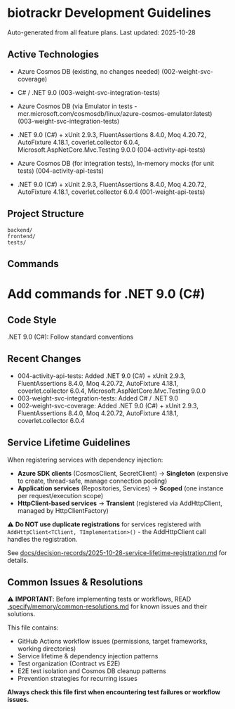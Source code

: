 # biotrackr Development Guidelines

Auto-generated from all feature plans. Last updated: 2025-10-28

## Active Technologies
- Azure Cosmos DB (existing, no changes needed) (002-weight-svc-coverage)
- C# / .NET 9.0 (003-weight-svc-integration-tests)
- Azure Cosmos DB (via Emulator in tests - mcr.microsoft.com/cosmosdb/linux/azure-cosmos-emulator:latest) (003-weight-svc-integration-tests)
- .NET 9.0 (C#) + xUnit 2.9.3, FluentAssertions 8.4.0, Moq 4.20.72, AutoFixture 4.18.1, coverlet.collector 6.0.4, Microsoft.AspNetCore.Mvc.Testing 9.0.0 (004-activity-api-tests)
- Azure Cosmos DB (for integration tests), In-memory mocks (for unit tests) (004-activity-api-tests)

- .NET 9.0 (C#) + xUnit 2.9.3, FluentAssertions 8.4.0, Moq 4.20.72, AutoFixture 4.18.1, coverlet.collector 6.0.4 (001-weight-api-tests)

## Project Structure

```text
backend/
frontend/
tests/
```

## Commands

# Add commands for .NET 9.0 (C#)

## Code Style

.NET 9.0 (C#): Follow standard conventions

## Recent Changes
- 004-activity-api-tests: Added .NET 9.0 (C#) + xUnit 2.9.3, FluentAssertions 8.4.0, Moq 4.20.72, AutoFixture 4.18.1, coverlet.collector 6.0.4, Microsoft.AspNetCore.Mvc.Testing 9.0.0
- 003-weight-svc-integration-tests: Added C# / .NET 9.0
- 002-weight-svc-coverage: Added .NET 9.0 (C#) + xUnit 2.9.3, FluentAssertions 8.4.0, Moq 4.20.72, AutoFixture 4.18.1, coverlet.collector 6.0.4


<!-- MANUAL ADDITIONS START -->

## Service Lifetime Guidelines

When registering services with dependency injection:

- **Azure SDK clients** (CosmosClient, SecretClient) → **Singleton** (expensive to create, thread-safe, manage connection pooling)
- **Application services** (Repositories, Services) → **Scoped** (one instance per request/execution scope)
- **HttpClient-based services** → **Transient** (registered via AddHttpClient, managed by HttpClientFactory)

⚠️ **Do NOT use duplicate registrations** for services registered with `AddHttpClient<TClient, TImplementation>()` - the AddHttpClient call handles the registration.

See [docs/decision-records/2025-10-28-service-lifetime-registration.md](../docs/decision-records/2025-10-28-service-lifetime-registration.md) for details.

## Common Issues & Resolutions

⚠️ **IMPORTANT**: Before implementing tests or workflows, READ [.specify/memory/common-resolutions.md](../.specify/memory/common-resolutions.md) for known issues and their solutions.

This file contains:
- GitHub Actions workflow issues (permissions, target frameworks, working directories)
- Service lifetime & dependency injection patterns
- Test organization (Contract vs E2E)
- E2E test isolation and Cosmos DB cleanup patterns
- Prevention strategies for recurring issues

**Always check this file first when encountering test failures or workflow issues.**

<!-- MANUAL ADDITIONS END -->
